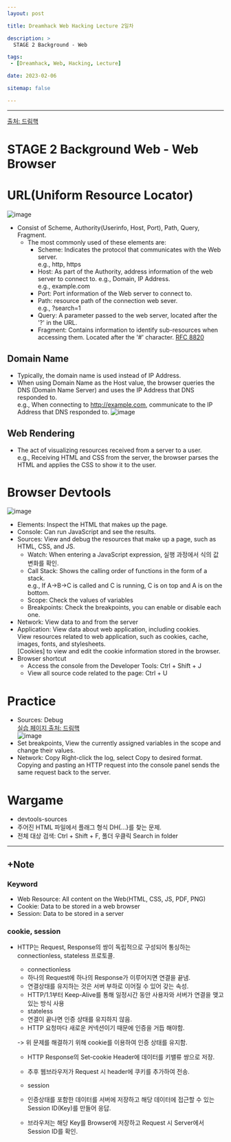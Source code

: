 ```yaml
---
layout: post

title: Dreamhack Web Hacking Lecture 2일차

description: >
  STAGE 2 Background - Web

tags:
 - [Dreamhack, Web, Hacking, Lecture]

date: 2023-02-06

sitemap: false

---
```

---
[출처: 드림핵](https://dreamhack.io/lecture/courses/171)  

STAGE 2 Background Web - Web Browser
===

# URL(Uniform Resource Locator)
![image](https://user-images.githubusercontent.com/105637541/216861778-401375b6-5d33-4c59-a0bd-aedf2ce50d7e.png)
- Consist of Scheme, Authority(Userinfo, Host, Port), Path, Query, Fragment.
  - The most commonly used of these elements are:
    - Scheme: Indicates the protocol that communicates with the Web server.  
    e.g., http, https
    - Host: As part of the Authority, address information of the web server to connect to. e.g., Domain, IP Address.  
    e.g., example.com
    - Port: Port information of the Web server to connect to.
    - Path: resource path of the connection web sever.  
    e.g., ?search=1
    - Query: A parameter passed to the web server, located after the '?' in the URL.
    - Fragment: Contains information to identify sub-resources when accessing them. Located after the '#' character.
    [RFC 8820](https://www.rfc-editor.org/rfc/rfc8820)

## Domain Name
- Typically, the domain name is used instead of IP Address.
- When using Domain Name as the Host value, the browser queries the DNS (Domain Name Server) and uses the IP Address that DNS responded to.  
e.g., When connecting to http://example.com, communicate to the IP Address that DNS responded to.
![image](https://user-images.githubusercontent.com/105637541/216890054-2d60b6c3-0c14-4d3a-9d81-3a73f6070dfd.png)

## Web Rendering
- The act of visualizing resources received from a server to a user.  
e.g., Receiving HTML and CSS from the server, the browser parses the HTML and applies the CSS to show it to the user.  

# Browser Devtools
![image](https://user-images.githubusercontent.com/105637541/217117558-a7ea2685-537f-4858-93b6-c1522ce3bf8e.png)
- Elements: Inspect the HTML that makes up the page.
- Console: Can run JavaScript and see the results.
- Sources: View and debug the resources that make up a page, such as HTML, CSS, and JS.
  - Watch: When entering a JavaScript expression, 실행 과정에서 식의 값 변화를 확인.
  - Call Stack: Shows the calling order of functions in the form of a stack.  
 e.g., If A->B->C is called and C is running, C is on top and A is on the bottom.
  - Scope: Check the values of variables
  - Breakpoints: Check the breakpoints, you can enable or disable each one.
- Network: View data to and from the server
- Application: View data about web application, including cookies.  
View resources related to web application, such as cookies, cache, images, fonts, and stylesheets.  
[Cookies] to view and edit the cookie information stored in the browser.
- Browser shortcut
  - Access the console from the Developer Tools: Ctrl + Shift + J
  - View all source code related to the page: Ctrl + U

# Practice
- Sources: Debug  
[실습 페이지 출처: 드림핵](https://kr.object.ncloudstorage.com/dreamhack-content/course/externals/js_debug.html)  
![image](https://user-images.githubusercontent.com/105637541/217127153-acf9561c-ada3-456c-a367-917ba29603bf.png)
- Set breakpoints, View the currently assigned variables in the scope and change their values.
- Network: Copy
Right-click the log, select Copy to desired format.  
Copying and pasting an HTTP request into the console panel sends the same request back to the server.

# Wargame
- devtools-sources
 - 주어진 HTML 파일에서 플래그 형식 DH{...}를 찾는 문제.
 - 전체 대상 검색: Ctrl + Shift + F, 폴더 우클릭 Search in folder  

- - -
## +Note
### Keyword
- Web Resource: All content on the Web(HTML, CSS, JS, PDF, PNG)
- Cookie: Data to be stored in a web browser
- Session: Data to be stored in a server

### cookie, session
- HTTP는 Request, Response의 쌍이 독립적으로 구성되어 통싱하는 connectionless, stateless 프로토콜.
    - connectionless  
     - 하나의 Request에 하나의 Response가 이루어지면 연결을 끝냄.  
     - 연결상태를 유지하는 것은 서버 부하로 이어질 수 있어 갖는 속성.
     - HTTP/1.1부터 Keep-Alive를 통해 일정시간 동안 사용자와 서버가 연결을 맺고 있는 방식 사용
    - stateless
     - 연결이 끝나면 인증 상태를 유지하지 않음.
     - HTTP 요청마다 새로운 커넥션이기 때문에 인증을 거듭 해야함.  
    
    -> 위 문제를 해결하기 위해 cookie를 이용하여 인증 상태를 유지함.
    - HTTP Response의 Set-cookie Header에 데이터를 키밸류 쌍으로 저장.
    - 추후 웹브라우저가 Request 시 header에 쿠키를 추가하여 전송.  

    - session
     - 인증상태를 포함한 데이터를 서버에 저장하고 해당 데이터에 접근할 수 있는 Session ID(Key)를 만들어 응답.
     - 브라우저는 해당 Key를 Browser에 저장하고 Request 시 Server에서 Session ID를 확인.






